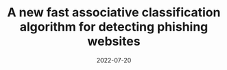 ---
title: "A new fast associative classification algorithm for detecting phishing
websites"
date: 2022-07-20
categories:
- stady
tags:
- FACA
- Association rule
- data mining
- FP-growth
---